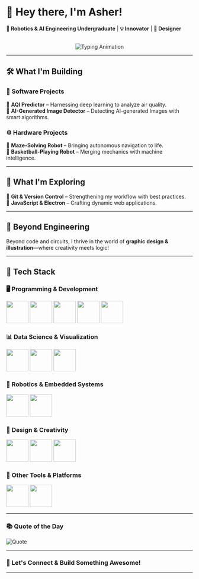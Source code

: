 # 🚀 Hey there, I'm **Asher**!

**🔹 Robotics & AI Engineering Undergraduate** | **💡 Innovator** | **🎨 Designer**  
<br>
<!--![Header](https://source.unsplash.com/1600x400/?technology,robotics)  -->

<p align="center">
  <img src="https://readme-typing-svg.demolab.com?font=Fira+Code&size=22&pause=1000&color=F7B93E&center=true&width=500&lines=Welcome+to+my+GitHub!;Robotics+%7C+AI+%7C+Design;Always+learning%2C+always+building!" alt="Typing Animation" />
</p>

---

## 🛠️ What I'm Building  

### 🔬 **Software Projects**  
🚀 **AQI Predictor** – Harnessing deep learning to analyze air quality.  
🤖 **AI-Generated Image Detector** – Detecting AI-generated Images with smart algorithms.  

### ⚙️ **Hardware Projects**  
🧩 **Maze-Solving Robot** – Bringing autonomous navigation to life.  
🏀 **Basketball-Playing Robot** – Merging mechanics with machine intelligence.  

---

## 📖 What I'm Exploring  

📌 **Git & Version Control** – Strengthening my workflow with best practices.  
📌 **JavaScript & Electron** – Crafting dynamic web applications.  

---

## 🎨 Beyond Engineering  

Beyond code and circuits, I thrive in the world of **graphic design & illustration**—where creativity meets logic!  

---

## 🔧 Tech Stack  

### 🖥️ **Programming & Development**  
<p align="left">
  <img src="https://cdn.jsdelivr.net/gh/devicons/devicon/icons/python/python-original.svg" height="60">
  <img src="https://cdn.jsdelivr.net/gh/devicons/devicon/icons/tensorflow/tensorflow-original.svg" height="60">
  <img src="https://cdn.jsdelivr.net/gh/devicons/devicon/icons/flask/flask-original.svg" height="60">
  <img src="https://cdn.jsdelivr.net/gh/devicons/devicon/icons/mysql/mysql-original.svg" height="60">
  <img src="https://cdn.jsdelivr.net/gh/devicons/devicon/icons/electron/electron-original.svg" height="60">
</p>

### 📊 **Data Science & Visualization**  
<p align="left">
  <img src="https://cdn.jsdelivr.net/gh/devicons/devicon/icons/numpy/numpy-original.svg" height="60">
  <img src="https://cdn.jsdelivr.net/gh/devicons/devicon/icons/pandas/pandas-original.svg" height="60">
  <img src="https://cdn.jsdelivr.net/gh/devicons/devicon/icons/opencv/opencv-original.svg" height="60">
</p>

### 🤖 **Robotics & Embedded Systems**  
<p align="left">
  <img src="https://cdn.jsdelivr.net/gh/devicons/devicon/icons/arduino/arduino-original.svg" height="60">
  <img src="https://cdn.jsdelivr.net/gh/devicons/devicon/icons/raspberrypi/raspberrypi-original.svg" height="60">
</p>

### 🎨 **Design & Creativity**  
<p align="left">
  <img src="https://cdn.jsdelivr.net/gh/devicons/devicon/icons/photoshop/photoshop-plain.svg" height="60">
  <img src="https://cdn.jsdelivr.net/gh/devicons/devicon/icons/illustrator/illustrator-plain.svg" height="60">
  <img src="https://cdn.jsdelivr.net/gh/devicons/devicon/icons/figma/figma-original.svg" height="60">
</p>

### 🔧 **Other Tools & Platforms**  
<p align="left">
  <img src="https://cdn.jsdelivr.net/gh/devicons/devicon/icons/unity/unity-original.svg" height="60">
  <img src="https://cdn.jsdelivr.net/gh/devicons/devicon/icons/notion/notion-original.svg" height="60">
</p>


<!-- 📊 GitHub Stats  
Uncomment the below if you want to use stats -->  
<!--  
![GitHub Stats](https://github-readme-stats.vercel.app/api?username=Awshae&theme=radical&hide_border=true)  
![Streak Stats](https://nirzak-streak-stats.vercel.app/?user=Awshae&theme=radical&hide_border=true)  
![Top Languages](https://github-readme-stats.vercel.app/api/top-langs/?username=Awshae&theme=radical&hide_border=true&layout=compact)  
-->

---

### 📚 **Quote of the Day**  
![Quote](https://quotes-github-readme.vercel.app/api?type=horizontal&theme=radical)  

---

### 🚀 Let's Connect & Build Something Awesome!  

---

